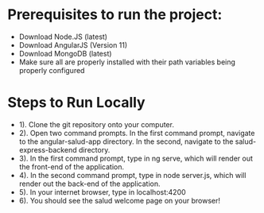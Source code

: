 # Prerequisites to run the project:

- Download Node.JS (latest)
- Download AngularJS (Version 11)
- Download MongoDB (latest)
- Make sure all are properly installed with their path variables being properly configured


# Steps to Run Locally

- 1). Clone the git repository onto your computer. 
- 2). Open two command prompts. In the first command prompt, navigate to the angular-salud-app directory. In the second, navigate to the salud-express-backend directory. 
- 3). In the first command prompt, type in ng serve, which will render out the front-end of the application. 
- 4). In the second command prompt, type in node server.js, which will render out the back-end of the application. 
- 5). In your internet browser, type in localhost:4200 
- 6). You should see the salud welcome page on your browser!

